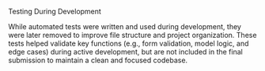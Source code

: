 Testing During Development

While automated tests were written and used during development, they were later removed to improve file structure and project organization. These tests helped validate key functions (e.g., form validation, model logic, and edge cases) during active development, but are not included in the final submission to maintain a clean and focused codebase.
